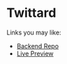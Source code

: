 # Twittard

Links you may like: 
- [Backend Repo](https://github.com/foxane/odin-book)
- [Live Preview](https://twittard.vercerl.app)
